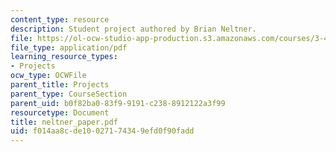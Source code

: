 ```yaml
---
content_type: resource
description: Student project authored by Brian Neltner.
file: https://ol-ocw-studio-app-production.s3.amazonaws.com/courses/3-45-magnetic-materials-spring-2004/f014aa8cde10027174349efd0f90fadd_neltner_paper.pdf
file_type: application/pdf
learning_resource_types:
- Projects
ocw_type: OCWFile
parent_title: Projects
parent_type: CourseSection
parent_uid: b0f82ba0-83f9-9191-c238-8912122a3f99
resourcetype: Document
title: neltner_paper.pdf
uid: f014aa8c-de10-0271-7434-9efd0f90fadd
---
```

